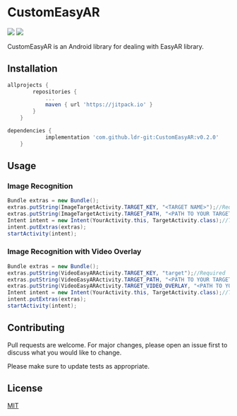 # CustomEasyAR

[![](https://jitpack.io/v/ldr-git/CustomEasyAR.svg)](https://jitpack.io/#ldr-git/CustomEasyAR) [![](https://img.shields.io/github/issues/ldr-git/CustomEasyAR)](https://github.com/ldr-git/CustomEasyAR/issues)

CustomEasyAR is an Android library for dealing with EasyAR library.

## Installation

```gradle
allprojects {
		repositories {
			...
			maven { url 'https://jitpack.io' }
		}
	}
```

```gradle
dependencies {
	        implementation 'com.github.ldr-git:CustomEasyAR:v0.2.0'
	}
```

## Usage

### Image Recognition
```java
Bundle extras = new Bundle();
extras.putString(ImageTargetActivity.TARGET_KEY, "<TARGET NAME>");//Required
extras.putString(ImageTargetActivity.TARGET_PATH, "<PATH TO YOUR TARGET>");//Required
Intent intent = new Intent(YourActivity.this, TargetActivity.class);//TargetActivity is extending ImageTargetActivity
intent.putExtras(extras);
startActivity(intent);
```

### Image Recognition with Video Overlay
```java
Bundle extras = new Bundle();
extras.putString(VideoEasyARActivity.TARGET_KEY, "target");//Required
extras.putString(VideoEasyARActivity.TARGET_PATH, "<PATH TO YOUR TARGET>");//Required
extras.putString(VideoEasyARActivity.TARGET_VIDEO_OVERLAY, "<PATH TO YOUR TARGET OVERLAY VIDEO>");//Required
Intent intent = new Intent(YourActivity.this, TargetActivity.class);//TargetActivity is extending VideoTargetActivity
intent.putExtras(extras);
startActivity(intent);
```

## Contributing
Pull requests are welcome. For major changes, please open an issue first to discuss what you would like to change.

Please make sure to update tests as appropriate.

## License
[MIT](https://choosealicense.com/licenses/mit/)
